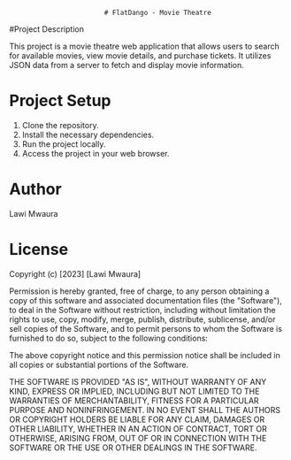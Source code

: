                             # FlatDango - Movie Theatre
#Project Description

This project is a movie theatre web application that allows users to search for available movies, view movie details, and purchase tickets. It utilizes JSON data from a server to fetch and display movie information.

# Project Setup

1. Clone the repository.
2. Install the necessary dependencies.
3. Run the project locally.
4. Access the project in your web browser.

# Author
  Lawi Mwaura

# License
Copyright (c) [2023] [Lawi Mwaura]

Permission is hereby granted, free of charge, to any person obtaining a copy of this software and associated documentation files (the "Software"), to deal in the Software without restriction, including without limitation the rights to use, copy, modify, merge, publish, distribute, sublicense, and/or sell copies of the Software, and to permit persons to whom the Software is furnished to do so, subject to the following conditions:

The above copyright notice and this permission notice shall be included in all copies or substantial portions of the Software.

THE SOFTWARE IS PROVIDED "AS IS", WITHOUT WARRANTY OF ANY KIND, EXPRESS OR IMPLIED, INCLUDING BUT NOT LIMITED TO THE WARRANTIES OF MERCHANTABILITY, FITNESS FOR A PARTICULAR PURPOSE AND NONINFRINGEMENT. IN NO EVENT SHALL THE AUTHORS OR COPYRIGHT HOLDERS BE LIABLE FOR ANY CLAIM, DAMAGES OR OTHER LIABILITY, WHETHER IN AN ACTION OF CONTRACT, TORT OR OTHERWISE, ARISING FROM, OUT OF OR IN CONNECTION WITH THE SOFTWARE OR THE USE OR OTHER DEALINGS IN THE SOFTWARE.
